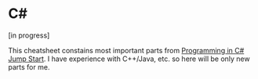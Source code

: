 C#
==
[in progress]

This cheatsheet constains most important parts from [Programming in C# Jump Start](https://mva.microsoft.com/en-US/training-courses/programming-in-c-jump-start-14254).
I have experience with C++/Java, etc. so here will be only new parts for me.
